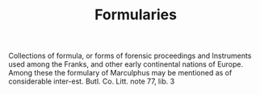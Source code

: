 ---
title: Formularies
letter: F
permalink: "/definitions/bld-formularies.html"
body: Collections of formula, or forms of forensic proceedings and Instruments used
  among the Franks, and other early continental nations of Europe. Among these the
  formulary of Marculphus may be mentioned as of considerable inter-est. Butl. Co.
  Litt. note 77, lib. 3
published_at: '2018-07-07'
source: Black's Law Dictionary 2nd Ed (1910)
layout: post
---